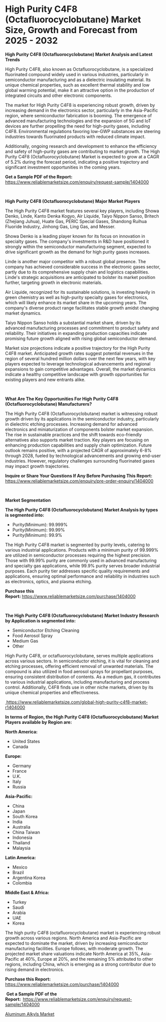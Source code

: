 <p><h1>High Purity C4F8 (Octafluorocyclobutane) Market Size, Growth and Forecast from 2025 - 2032</h1></p><p><strong>High Purity C4F8 (Octafluorocyclobutane) Market Analysis and Latest Trends</strong></p>
<p><p>High Purity C4F8, also known as Octafluorocyclobutane, is a specialized fluorinated compound widely used in various industries, particularly in semiconductor manufacturing and as a dielectric insulating material. Its unique chemical properties, such as excellent thermal stability and low global warming potential, make it an attractive option in the production of integrated circuits and other electronic components.</p><p>The market for High Purity C4F8 is experiencing robust growth, driven by increasing demand in the electronics sector, particularly in the Asia-Pacific region, where semiconductor fabrication is booming. The emergence of advanced manufacturing technologies and the expansion of 5G and IoT devices are further propelling the need for high-purity gases, including C4F8. Environmental regulations favoring low-GWP substances are steering industries towards fluorinated products with reduced climate impact.</p><p>Additionally, ongoing research and development to enhance the efficiency and safety of high-purity gases are contributing to market growth. The High Purity C4F8 (Octafluorocyclobutane) Market is expected to grow at a CAGR of 5.2% during the forecast period, indicating a positive trajectory and significant investment opportunities in the coming years.</p></p>
<p><strong>Get a Sample PDF of the Report:&nbsp;</strong> <a href="https://www.reliablemarketsize.com/enquiry/request-sample/1404000?utm_campaign=1897&utm_medium=2&utm_source=Github&utm_content=ia&utm_term=13012025&utm_id=high-purity-c4f8-octafluorocyclobutane">https://www.reliablemarketsize.com/enquiry/request-sample/1404000</a></p>
<p>&nbsp;</p>
<p><strong>High Purity C4F8 (Octafluorocyclobutane) Major Market Players</strong></p>
<p><p>The High Purity C4F8 market features several key players, including Showa Denko, Linde, Kanto Denka Kogyo, Air Liquide, Taiyo Nippon Sanso, Britech (Zhejiang Juhua), Huate Gas, PERIC Special Gases, Shandong Ruihua Fluoride Industry, Jinhong Gas, Ling Gas, and Messer.</p><p>Showa Denko is a leading player known for its focus on innovation in specialty gases. The company's investments in R&D have positioned it strongly within the semiconductor manufacturing segment, expected to drive significant growth as the demand for high purity gases increases. </p><p>Linde is another major competitor with a robust global presence. The company has achieved considerable success in the electronic gases sector, partly due to its comprehensive supply chain and logistics capabilities. Linde's strategic acquisitions are anticipated to bolster its market position further, targeting growth in electronic materials.</p><p>Air Liquide, recognized for its sustainable solutions, is investing heavily in green chemistry as well as high-purity specialty gases for electronics, which will likely enhance its market share in the upcoming years. The company's diverse product range facilitates stable growth amidst changing market dynamics.</p><p>Taiyo Nippon Sanso holds a substantial market share, driven by its advanced manufacturing processes and commitment to product safety and reliability. Their initiatives in expanding production capacities indicate promising future growth aligned with rising global semiconductor demand.</p><p>Market size projections indicate a positive trajectory for the High Purity C4F8 market. Anticipated growth rates suggest potential revenues in the region of several hundred million dollars over the next few years, with key players expected to leverage technological advancements and regional expansions to gain competitive advantages. Overall, the market dynamics indicate a healthy competitive landscape with growth opportunities for existing players and new entrants alike.</p></p>
<p>&nbsp;</p>
<p><strong>What Are The Key Opportunities For High Purity C4F8 (Octafluorocyclobutane) Manufacturers?</strong></p>
<p><p>The High Purity C4F8 (Octafluorocyclobutane) market is witnessing robust growth driven by its applications in the semiconductor industry, particularly in dielectric etching processes. Increasing demand for advanced electronics and miniaturization of components bolster market expansion. The rise in sustainable practices and the shift towards eco-friendly alternatives also supports market traction. Key players are focusing on enhancing production capabilities and supply chain optimization. Future outlook remains positive, with a projected CAGR of approximately 6-8% through 2028, fueled by technological advancements and growing end-user industries. However, regulatory challenges surrounding fluorinated gases may impact growth trajectories.</p></p>
<p><strong>Inquire or Share Your Questions If Any Before Purchasing This Report:</strong> <a href="https://www.reliablemarketsize.com/enquiry/pre-order-enquiry/1404000?utm_campaign=1897&utm_medium=2&utm_source=Github&utm_content=ia&utm_term=13012025&utm_id=high-purity-c4f8-octafluorocyclobutane">https://www.reliablemarketsize.com/enquiry/pre-order-enquiry/1404000</a></p>
<p>&nbsp;</p>
<p><strong>Market Segmentation</strong></p>
<p><strong>The High Purity C4F8 (Octafluorocyclobutane) Market Analysis by types is segmented into:</strong></p>
<p><ul><li>Purity(Minimum): 99.999%</li><li>Purity(Minimum): 99.99%</li><li>Purity(Minimum): 99.9%</li></ul></p>
<p><p>The High Purity C4F8 market is segmented by purity levels, catering to various industrial applications. Products with a minimum purity of 99.999% are utilized in semiconductor processes requiring the highest precision. Those with 99.99% purity are commonly used in advanced manufacturing and specialty gas applications, while 99.9% purity serves broader industrial purposes. Each purity tier addresses specific quality requirements and applications, ensuring optimal performance and reliability in industries such as electronics, optics, and plasma etching.</p></p>
<p><strong>Purchase this Report:&nbsp;</strong><a href="https://www.reliablemarketsize.com/purchase/1404000?utm_campaign=1897&utm_medium=2&utm_source=Github&utm_content=ia&utm_term=13012025&utm_id=high-purity-c4f8-octafluorocyclobutane">https://www.reliablemarketsize.com/purchase/1404000</a></p>
<p>&nbsp;</p>
<p><strong>The High Purity C4F8 (Octafluorocyclobutane) Market Industry Research by Application is segmented into:</strong></p>
<p><ul><li>Semiconductor Etching Cleaning</li><li>Food Aerosol Spray</li><li>Medium Gas</li><li>Other</li></ul></p>
<p><p>High Purity C4F8, or octafluorocyclobutane, serves multiple applications across various sectors. In semiconductor etching, it is vital for cleaning and etching processes, offering efficient removal of unwanted materials. The compound is also utilized in food aerosol sprays for propellant purposes, ensuring consistent distribution of contents. As a medium gas, it contributes to various industrial applications, including manufacturing and process control. Additionally, C4F8 finds use in other niche markets, driven by its unique chemical properties and effectiveness.</p></p>
<p><a href="https://www.reliablemarketsize.com/global-high-purity-c4f8-market-r1404000?utm_campaign=1897&utm_medium=2&utm_source=Github&utm_content=ia&utm_term=13012025&utm_id=high-purity-c4f8-octafluorocyclobutane">&nbsp;https://www.reliablemarketsize.com/global-high-purity-c4f8-market-r1404000</a></p>
<p><strong>In terms of Region, the High Purity C4F8 (Octafluorocyclobutane) Market Players available by Region are:</strong></p>
<p>
    <p> <strong> North America: </strong>
        <ul>
            <li>United States</li>
            <li>Canada</li>
        </ul>
        </p> 
    <p> <strong> Europe: </strong>
        <ul>
            <li>Germany</li>
            <li>France</li>
            <li>U.K.</li>
            <li>Italy</li>
            <li>Russia</li>
        </ul>
        </p> 
    <p> <strong> Asia-Pacific: </strong>
        <ul>
            <li>China</li>
            <li>Japan</li>
            <li>South Korea</li>
            <li>India</li>
            <li>Australia</li>
            <li>China Taiwan</li>
            <li>Indonesia</li>
            <li>Thailand</li>
            <li>Malaysia</li>
        </ul>
        </p> 
    <p> <strong> Latin America: </strong>
        <ul>
            <li>Mexico</li>
            <li>Brazil</li>
            <li>Argentina Korea</li>
            <li>Colombia</li>
        </ul>
        </p> 
    <p> <strong> Middle East & Africa: </strong>
        <ul>
            <li>Turkey</li>
            <li>Saudi</li>
            <li>Arabia</li>
            <li>UAE</li>
            <li>Korea</li>
        </ul>
    </p>
    </p>
<p><p>The high purity C4F8 (octafluorocyclobutane) market is experiencing robust growth across various regions. North America and Asia-Pacific are expected to dominate the market, driven by increasing semiconductor manufacturing facilities. Europe follows, with moderate growth. The projected market share valuations indicate North America at 35%, Asia-Pacific at 40%, Europe at 20%, and the remaining 5% attributed to other regions, including China, which is emerging as a strong contributor due to rising demand in electronics.</p></p>
<p><strong>Purchase this Report: </strong><a href="https://www.reliablemarketsize.com/purchase/1404000?utm_campaign=1897&utm_medium=2&utm_source=Github&utm_content=ia&utm_term=13012025&utm_id=high-purity-c4f8-octafluorocyclobutane">https://www.reliablemarketsize.com/purchase/1404000</a></p>
<p>&nbsp;<strong>Get a Sample PDF of the Report:&nbsp;&nbsp;</strong><a href="https://www.reliablemarketsize.com/enquiry/request-sample/1404000?utm_campaign=1897&utm_medium=2&utm_source=Github&utm_content=ia&utm_term=13012025&utm_id=high-purity-c4f8-octafluorocyclobutane">https://www.reliablemarketsize.com/enquiry/request-sample/1404000</a></p>
<p><strong></strong></p>
<p><p><a href="https://github.com/ChiragRP21/Market-Research-Report-List-7/blob/main/aluminum-alkyls-market.md?utm_campaign=1897&utm_medium=2&utm_source=Github&utm_content=ia&utm_term=13012025&utm_id=high-purity-c4f8-octafluorocyclobutane">Aluminum Alkyls Market</a></p></p>